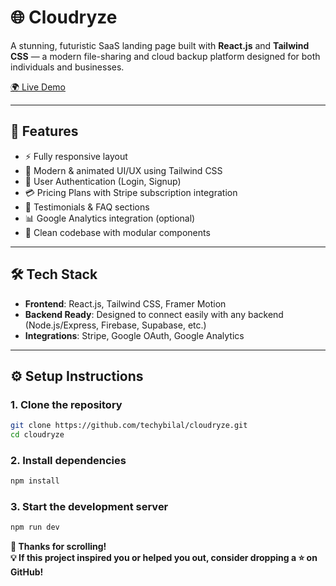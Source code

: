 # 🌐 Cloudryze

A stunning, futuristic SaaS landing page built with **React.js** and **Tailwind CSS** — a modern file-sharing and cloud backup platform designed for both individuals and businesses.

[🌍 Live Demo](https://cloudryze.vercel.app)

---

## 🚀 Features

- ⚡ Fully responsive layout
- 🎨 Modern & animated UI/UX using Tailwind CSS
- 🔐 User Authentication (Login, Signup)
- 💳 Pricing Plans with Stripe subscription integration
- 💬 Testimonials & FAQ sections
- 📊 Google Analytics integration (optional)
- 🧠 Clean codebase with modular components

---

## 🛠️ Tech Stack

- **Frontend**: React.js, Tailwind CSS, Framer Motion  
- **Backend Ready**: Designed to connect easily with any backend (Node.js/Express, Firebase, Supabase, etc.)
- **Integrations**: Stripe, Google OAuth, Google Analytics

---

## ⚙️ Setup Instructions

### 1. Clone the repository

```bash
git clone https://github.com/techybilal/cloudryze.git
cd cloudryze
```

### 2. Install dependencies

```bash
npm install
```

### 3. Start the development server

```bash
npm run dev
```

**🚀 Thanks for scrolling!  
💡 If this project inspired you or helped you out, consider dropping a ⭐ on GitHub!**
